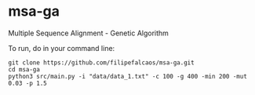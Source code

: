 # msa-ga
Multiple Sequence Alignment - Genetic Algorithm

To run, do in your command line:
```
git clone https://github.com/filipefalcaos/msa-ga.git
cd msa-ga
python3 src/main.py -i "data/data_1.txt" -c 100 -g 400 -min 200 -mut 0.03 -p 1.5
